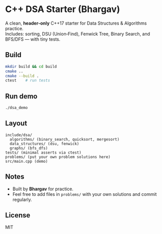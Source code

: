 # C++ DSA Starter (Bhargav)

A clean, **header‑only** C++17 starter for Data Structures & Algorithms practice.  
Includes: sorting, DSU (Union‑Find), Fenwick Tree, Binary Search, and BFS/DFS — with tiny tests.

## Build
```bash
mkdir build && cd build
cmake ..
cmake --build .
ctest    # run tests
```
## Run demo
```bash
./dsa_demo
```

## Layout
```
include/dsa/
  algorithms/ (binary_search, quicksort, mergesort)
  data_structures/ (dsu, fenwick)
  graphs/ (bfs_dfs)
tests/ (minimal asserts via ctest)
problems/ (put your own problem solutions here)
src/main.cpp (demo)
```

## Notes
- Built by **Bhargav** for practice.  
- Feel free to add files in `problems/` with your own solutions and commit regularly.

## License
MIT